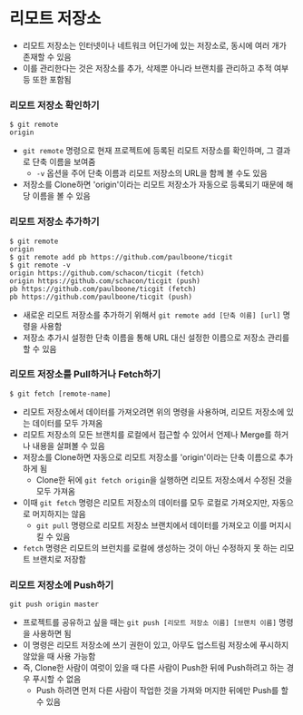 # 리모트 저장소

* 리모트 저장소는 인터넷이나 네트워크 어딘가에 있는 저장소로, 동시에 여러 개가 존재할 수 있음
* 이를 관리한다는 것은 저장소를 추가, 삭제뿐 아니라 브랜치를 관리하고 추적 여부 등 또한 포함됨

### 리모트 저장소 확인하기

```shell
$ git remote
origin
```

* `git remote` 명령으로 현재 프로젝트에 등록된 리모트 저장소를 확인하며, 그 결과로 단축 이름을 보여줌
	* `-v` 옵션을 주어 단축 이름과 리모트 저장소의 URL을 함께 볼 수도 있음
* 저장소를 Clone하면 'origin'이라는 리모트 저장소가 자동으로 등록되기 때문에 해당 이름을 볼 수 있음

### 리모트 저장소 추가하기

```shell
$ git remote
origin
$ git remote add pb https://github.com/paulboone/ticgit
$ git remote -v
origin https://github.com/schacon/ticgit (fetch)
origin https://github.com/schacon/ticgit (push)
pb https://github.com/paulboone/ticgit (fetch)
pb https://github.com/paulboone/ticgit (push)
```

* 새로운 리모트 저장소를 추가하기 위해서 `git remote add [단축 이름] [url]` 명령을 사용함
* 저장소 추가시 설정한 단축 이름을 통해 URL 대신 설정한 이름으로 저장소 관리를 할 수 있음

### 리모트 저장소를 Pull하거나 Fetch하기

```shell
$ git fetch [remote-name]
```

* 리모트 저장소에서 데이터를 가져오려면 위의 명령을 사용하며, 리모트 저장소에 있는 데이터를 모두 가져옴
* 리모트 저장소의 모든 브랜치를 로컬에서 접근할 수 있어서 언제나 Merge를 하거나 내용을 살펴볼 수 있음
* 저장소를 Clone하면 자동으로 리모트 저장소를 'origin'이라는 단축 이름으로 추가하게 됨
	* Clone한 뒤에 `git fetch origin`을 실행하면 리모트 저장소에서 수정된 것을 모두 가져옴
* 이때 `git fetch` 명령은 리모트 저장소의 데이터를 모두 로컬로 가져오지만, 자동으로 머지하지는 않음
	* `git pull` 명령으로 리모트 저장소 브랜치에서 데이터를 가져오고 이를 머지시킬 수 있음
* `fetch` 명령은 리모트의 브런치를 로컬에 생성하는 것이 아닌 수정하지 못 하는 리모트 브랜치로 저장함

### 리모트 저장소에 Push하기

```shell
git push origin master
```

* 프로젝트를 공유하고 싶을 때는 `git push [리모트 저장소 이름] [브랜치 이름]` 명령을 사용하면 됨
* 이 명령은 리모트 저장소에 쓰기 권한이 있고, 아무도 업스트림 저장소에 푸시하지 않았을 때 사용 가능함
* 즉, Clone한 사람이 여럿이 있을 때 다른 사람이 Push한 뒤에 Push하려고 하는 경우 푸시할 수 없음
	* Push 하려면 먼저 다른 사람이 작업한 것을 가져와 머지한 뒤에만 Push를 할 수 있음